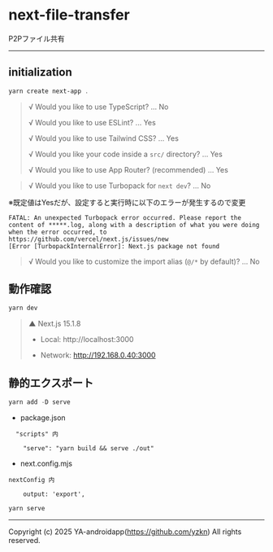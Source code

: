 # next-file-transfer

P2Pファイル共有

---

## initialization

```powershell
yarn create next-app .
```

> √ Would you like to use TypeScript? ... No
>
> √ Would you like to use ESLint? ... Yes
>
> √ Would you like to use Tailwind CSS? ... Yes
>
> √ Would you like your code inside a `src/` directory? ... Yes
>
> √ Would you like to use App Router? (recommended) ... Yes



> √ Would you like to use Turbopack for `next dev`? ... No

※既定値はYesだが、設定すると実行時に以下のエラーが発生するので変更

```
FATAL: An unexpected Turbopack error occurred. Please report the content of *****.log, along with a description of what you were doing when the error occurred, to https://github.com/vercel/next.js/issues/new
[Error [TurbopackInternalError]: Next.js package not found
```



> √ Would you like to customize the import alias (`@/*` by default)? ... No



## 動作確認

```powershell
yarn dev
```

>    ▲ Next.js 15.1.8
>
>    - Local:        http://localhost:3000
>
>    - Network:      http://192.168.0.40:3000



## 静的エクスポート

```powershell
yarn add -D serve
```

- package.json

```plaintext
  "scripts" 内

    "serve": "yarn build && serve ./out"
```

- next.config.mjs

```plaintext
nextConfig 内

    output: 'export',
```

```powershell
yarn serve
```

---

Copyright (c) 2025 YA-androidapp(https://github.com/yzkn) All rights reserved.
